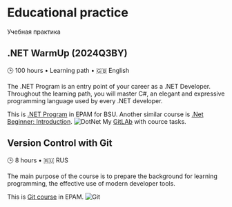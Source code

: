 # Educational practice 
Учебная практика

## .NET WarmUp (2024Q3BY)

🕒 100 hours • Learning path • 🇬🇧 English

The .NET Program is an entry point of your career as a .NET Developer. Throughout the learning path, you will master C#, an elegant and expressive programming language used by every .NET developer.

This is [.NET Program](https://learn.epam.com/myLearning/path?rootId=5233008&tab=COURSEWARE) in EPAM for BSU. Another similar course is [.Net Beginner: Introduction](https://learn.epam.com/catalog/detailsPage?id=cb0d23f3-4f53-4048-b92b-47c48993625e).
![DotNet](https://res.cloudinary.com/daaivmxff/image/upload/v1738142651/dotnet_hab8er.png)
My [GitLAb](https://gitlab.com/TemaBlag85) with cource tasks.

## Version Control with Git

🕒 8 hours • 🇷🇺 RUS

The main purpose of the course is to prepare the background for learning programming, the effective use of modern developer tools.

This is [Git course](https://learn.epam.com/catalog/detailsPage?id=16d7f2e7-cc80-4870-928e-400723f732bb) in EPAM.
![Git](https://res.cloudinary.com/daaivmxff/image/upload/v1738144581/git_qrnv51.png)
